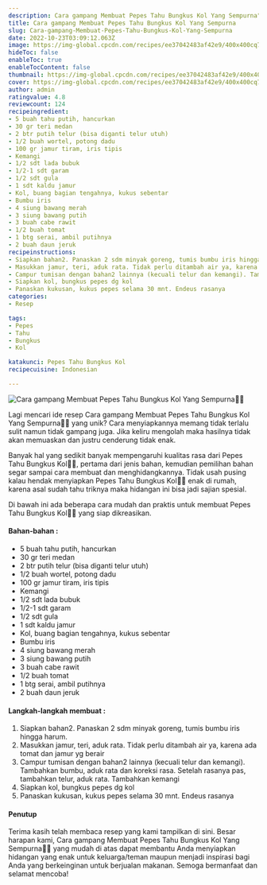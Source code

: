 ```yaml
---
description: Cara gampang Membuat Pepes Tahu Bungkus Kol Yang Sempurna"
title: Cara gampang Membuat Pepes Tahu Bungkus Kol Yang Sempurna
slug: Cara-gampang-Membuat-Pepes-Tahu-Bungkus-Kol-Yang-Sempurna
date: 2022-10-23T03:09:12.063Z
image: https://img-global.cpcdn.com/recipes/ee37042483af42e9/400x400cq70/photo.jpg
hideToc: false
enableToc: true
enableTocContent: false
thumbnail: https://img-global.cpcdn.com/recipes/ee37042483af42e9/400x400cq70/photo.jpg
cover: https://img-global.cpcdn.com/recipes/ee37042483af42e9/400x400cq70/photo.jpg
author: admin
ratingvalue: 4.8
reviewcount: 124
recipeingredient:
- 5 buah tahu putih, hancurkan
- 30 gr teri medan
- 2 btr putih telur (bisa diganti telur utuh)
- 1/2 buah wortel, potong dadu
- 100 gr jamur tiram, iris tipis
- Kemangi
- 1/2 sdt lada bubuk
- 1/2-1 sdt garam
- 1/2 sdt gula
- 1 sdt kaldu jamur
- Kol, buang bagian tengahnya, kukus sebentar
- Bumbu iris
- 4 siung bawang merah
- 3 siung bawang putih
- 3 buah cabe rawit
- 1/2 buah tomat
- 1 btg serai, ambil putihnya
- 2 buah daun jeruk
recipeinstructions:
- Siapkan bahan2. Panaskan 2 sdm minyak goreng, tumis bumbu iris hingga harum.
- Masukkan jamur, teri, aduk rata. Tidak perlu ditambah air ya, karena ada tomat dan jamur yg berair
- Campur tumisan dengan bahan2 lainnya (kecuali telur dan kemangi). Tambahkan bumbu, aduk rata dan koreksi rasa. Setelah rasanya pas, tambahkan telur, aduk rata. Tambahkan kemangi
- Siapkan kol, bungkus pepes dg kol
- Panaskan kukusan, kukus pepes selama 30 mnt. Endeus rasanya
categories:
- Resep

tags:
- Pepes
- Tahu
- Bungkus
- Kol

katakunci: Pepes Tahu Bungkus Kol
recipecuisine: Indonesian

---
```


![Cara gampang Membuat Pepes Tahu Bungkus Kol Yang Sempurna👩‍🍳](https://img-global.cpcdn.com/recipes/ee37042483af42e9/400x400cq70/photo.jpg)

Lagi mencari ide resep Cara gampang Membuat Pepes Tahu Bungkus Kol Yang Sempurna👩‍🍳 yang unik? Cara menyiapkannya memang tidak terlalu sulit namun tidak gampang juga. Jika keliru mengolah maka hasilnya tidak akan memuaskan dan justru cenderung tidak enak.

Banyak hal yang sedikit banyak mempengaruhi kualitas rasa dari Pepes Tahu Bungkus Kol👩‍🍳, pertama dari jenis bahan, kemudian pemilihan bahan segar sampai cara membuat dan menghidangkannya. Tidak usah pusing kalau hendak menyiapkan Pepes Tahu Bungkus Kol👩‍🍳 enak di rumah, karena asal sudah tahu triknya maka hidangan ini bisa jadi sajian spesial.

Di bawah ini ada beberapa cara mudah dan praktis untuk membuat Pepes Tahu Bungkus Kol👩‍🍳 yang siap dikreasikan.

<!--inarticleads1-->

#### Bahan-bahan :

- 5 buah tahu putih, hancurkan
- 30 gr teri medan
- 2 btr putih telur (bisa diganti telur utuh)
- 1/2 buah wortel, potong dadu
- 100 gr jamur tiram, iris tipis
- Kemangi
- 1/2 sdt lada bubuk
- 1/2-1 sdt garam
- 1/2 sdt gula
- 1 sdt kaldu jamur
- Kol, buang bagian tengahnya, kukus sebentar
- Bumbu iris
- 4 siung bawang merah
- 3 siung bawang putih
- 3 buah cabe rawit
- 1/2 buah tomat
- 1 btg serai, ambil putihnya
- 2 buah daun jeruk

<!--inarticleads2-->

#### Langkah-langkah membuat :

1. Siapkan bahan2. Panaskan 2 sdm minyak goreng, tumis bumbu iris hingga harum.
1. Masukkan jamur, teri, aduk rata. Tidak perlu ditambah air ya, karena ada tomat dan jamur yg berair
1. Campur tumisan dengan bahan2 lainnya (kecuali telur dan kemangi). Tambahkan bumbu, aduk rata dan koreksi rasa. Setelah rasanya pas, tambahkan telur, aduk rata. Tambahkan kemangi
1. Siapkan kol, bungkus pepes dg kol
1. Panaskan kukusan, kukus pepes selama 30 mnt. Endeus rasanya

#### Penutup

Terima kasih telah membaca resep yang kami tampilkan di sini. Besar harapan kami, Cara gampang Membuat Pepes Tahu Bungkus Kol Yang Sempurna👩‍🍳 yang mudah di atas dapat membantu Anda menyiapkan hidangan yang enak untuk keluarga/teman maupun menjadi inspirasi bagi Anda yang berkeinginan untuk berjualan makanan. Semoga bermanfaat dan selamat mencoba!